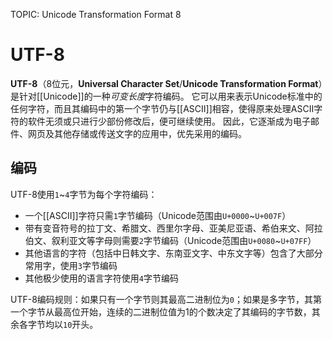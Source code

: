 TOPIC: Unicode Transformation Format 8

# UTF-8

**UTF-8**（8位元，**Universal Character Set**/**Unicode Transformation Format**）是针对[[Unicode]]的一种*可变长度*字符编码。
它可以用来表示Unicode标准中的任何字符，而且其编码中的第一个字节仍与[[ASCII]]相容，使得原来处理ASCII字符的软件无须或只进行少部份修改后，便可继续使用。
因此，它逐渐成为电子邮件、网页及其他存储或传送文字的应用中，优先采用的编码。

## 编码

UTF-8使用`1`~`4`字节为每个字符编码：

- 一个[[ASCII]]字符只需`1`字节编码（Unicode范围由`U+0000`~`U+007F`）
- 带有变音符号的拉丁文、希腊文、西里尔字母、亚美尼亚语、希伯来文、阿拉伯文、叙利亚文等字母则需要`2`字节编码（Unicode范围由`U+0080`~`U+07FF`）
- 其他语言的字符（包括中日韩文字、东南亚文字、中东文字等）包含了大部分常用字，使用`3`字节编码
- 其他极少使用的语言字符使用`4`字节编码

UTF-8编码规则：如果只有一个字节则其最高二进制位为`0`；如果是多字节，其第一个字节从最高位开始，连续的二进制位值为1的个数决定了其编码的字节数，其余各字节均以`10`开头。
